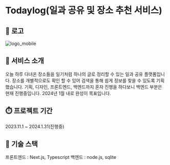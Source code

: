 # Todaylog(일과 공유 및 장소 추천 서비스)

## 📌 로고
![logo_mobile](https://github.com/kimyeongkyung/Todaylog/assets/100064057/3fd4ffb1-58f4-4d23-8c17-82c9752ba927)


## 🔎 서비스 소개
오늘 하루 다녀온 장소들을 일기처럼 하나의 글로 정리할 수 있는 일과 공유 플랫폼입니다. 장소를 개별적으로도 확인 할 수 있어 검색을 통해 쉽게 정보를 찾을 수 있도록 기획했습니다. 
기획, 디자인, 프론트엔드, 백엔드까지 혼자 진행을 하다보니 백엔드 부분은 현재 진행중입니다. 2024년 1월 내로 완성이 목표입니다.

## ⏱️ 프로젝트 기간
2023.11.1 ~ 2024.1.31(진행중)

## 🔨 기술 스택
프론트엔드 : Next.js, Typescript
백엔드 : node.js, sqlite



